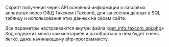 Скрипт получения через API основной информации о кассовых аппаратах через ОФД Такском (Taxcom), для занесения данных в SQL таблицу и использования этих данных на своем сайте.

Все параметры настраиваются внутри файла «<a href="https://github.com/Heavenanvil/get_info_taxcom_api/blob/main/get_info_taxcom_api.php">get_info_taxcom_api.php</a>»
Код содержит много комментариев и разобраться в нём будет очень легко, даже начинающему php-программисту.
